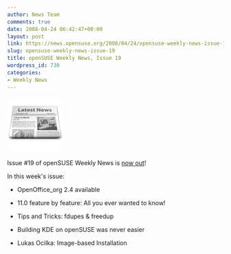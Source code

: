 ```yaml
---
author: News Team
comments: true
date: 2008-04-24 06:42:47+00:00
layout: post
link: https://news.opensuse.org/2008/04/24/opensuse-weekly-news-issue-19/
slug: opensuse-weekly-news-issue-19
title: openSUSE Weekly News, Issue 19
wordpress_id: 738
categories:
- Weekly News
---
```


![news](/wp-content/uploads/2007/11/knewsticker.png)

Issue #19 of openSUSE Weekly News is [now out](http://en.opensuse.org/OpenSUSE_Weekly_News/19)!

In this week's issue:



  
  * OpenOffice_org 2.4 available

  
  * 11.0 feature by feature: All you ever wanted to know!

  
  * Tips and Tricks: fdupes & freedup

  
  * Building KDE on openSUSE was never easier

  
  * Lukas Ocilka: Image-based Installation



